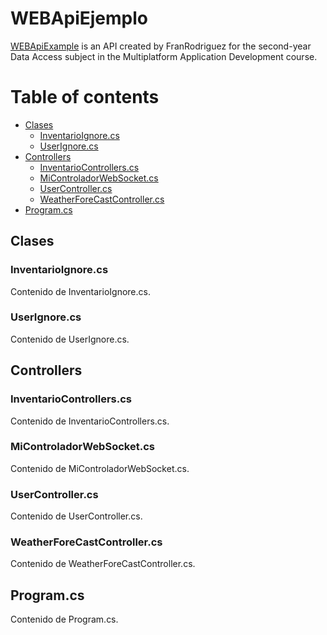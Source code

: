 WEBApiEjemplo
=================

[WEBApiExample](https://github.com/FranRodrigueez/WebApi) is an API created by FranRodriguez for the second-year Data Access subject in the Multiplatform Application Development course.

Table of contents
=================

- [Clases](#clases)
  - [InventarioIgnore.cs](#inventarioignorecs)
  - [UserIgnore.cs](#userignorecs)
- [Controllers](#controllers)
  - [InventarioControllers.cs](#inventariocontrollerscs)
  - [MiControladorWebSocket.cs](#micontroladorwebsocketcs)
  - [UserController.cs](#usercontrollercs)
  - [WeatherForeCastController.cs](#weatherforecastcontrollercs)
- [Program.cs](#programcs)

## Clases

### InventarioIgnore.cs

Contenido de InventarioIgnore.cs.

### UserIgnore.cs

Contenido de UserIgnore.cs.

## Controllers

### InventarioControllers.cs

Contenido de InventarioControllers.cs.

### MiControladorWebSocket.cs

Contenido de MiControladorWebSocket.cs.

### UserController.cs

Contenido de UserController.cs.

### WeatherForeCastController.cs

Contenido de WeatherForeCastController.cs.

## Program.cs

Contenido de Program.cs.

